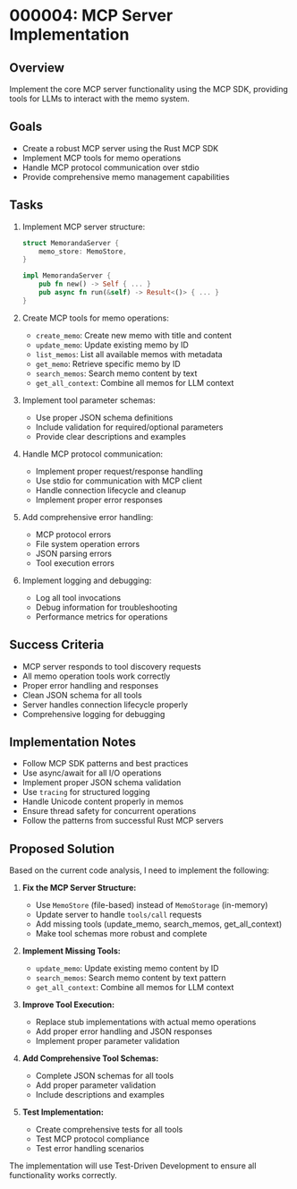 # 000004: MCP Server Implementation

## Overview
Implement the core MCP server functionality using the MCP SDK, providing tools for LLMs to interact with the memo system.

## Goals
- Create a robust MCP server using the Rust MCP SDK
- Implement MCP tools for memo operations
- Handle MCP protocol communication over stdio
- Provide comprehensive memo management capabilities

## Tasks
1. Implement MCP server structure:
   ```rust
   struct MemorandaServer {
       memo_store: MemoStore,
   }
   
   impl MemorandaServer {
       pub fn new() -> Self { ... }
       pub async fn run(&self) -> Result<()> { ... }
   }
   ```

2. Create MCP tools for memo operations:
   - `create_memo`: Create new memo with title and content
   - `update_memo`: Update existing memo by ID
   - `list_memos`: List all available memos with metadata
   - `get_memo`: Retrieve specific memo by ID
   - `search_memos`: Search memo content by text
   - `get_all_context`: Combine all memos for LLM context

3. Implement tool parameter schemas:
   - Use proper JSON schema definitions
   - Include validation for required/optional parameters
   - Provide clear descriptions and examples

4. Handle MCP protocol communication:
   - Implement proper request/response handling
   - Use stdio for communication with MCP client
   - Handle connection lifecycle and cleanup
   - Implement proper error responses

5. Add comprehensive error handling:
   - MCP protocol errors
   - File system operation errors
   - JSON parsing errors
   - Tool execution errors

6. Implement logging and debugging:
   - Log all tool invocations
   - Debug information for troubleshooting
   - Performance metrics for operations

## Success Criteria
- MCP server responds to tool discovery requests
- All memo operation tools work correctly
- Proper error handling and responses
- Clean JSON schema for all tools
- Server handles connection lifecycle properly
- Comprehensive logging for debugging

## Implementation Notes
- Follow MCP SDK patterns and best practices
- Use async/await for all I/O operations
- Implement proper JSON schema validation
- Use `tracing` for structured logging
- Handle Unicode content properly in memos
- Ensure thread safety for concurrent operations
- Follow the patterns from successful Rust MCP servers

## Proposed Solution

Based on the current code analysis, I need to implement the following:

1. **Fix the MCP Server Structure:**
   - Use `MemoStore` (file-based) instead of `MemoStorage` (in-memory)
   - Update server to handle `tools/call` requests
   - Add missing tools (update_memo, search_memos, get_all_context)
   - Make tool schemas more robust and complete

2. **Implement Missing Tools:**
   - `update_memo`: Update existing memo content by ID
   - `search_memos`: Search memo content by text pattern
   - `get_all_context`: Combine all memos for LLM context

3. **Improve Tool Execution:**
   - Replace stub implementations with actual memo operations
   - Add proper error handling and JSON responses
   - Implement proper parameter validation

4. **Add Comprehensive Tool Schemas:**
   - Complete JSON schemas for all tools
   - Add proper parameter validation
   - Include descriptions and examples

5. **Test Implementation:**
   - Create comprehensive tests for all tools
   - Test MCP protocol compliance
   - Test error handling scenarios

The implementation will use Test-Driven Development to ensure all functionality works correctly.
